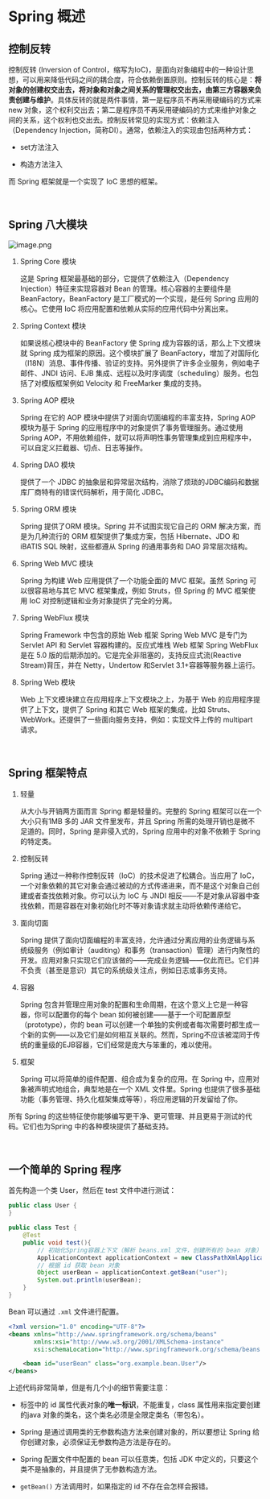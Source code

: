 # Spring 概述

## 控制反转

控制反转 (Inversion of Control，缩写为IoC)，是面向对象编程中的一种设计思想，可以用来降低代码之间的耦合度，符合依赖倒置原则。控制反转的核心是：**将对象的创建权交出去，将对象和对象之间关系的管理权交出去，由第三方容器来负责创建与维护**。具体反转的就是两件事情，第一是程序员不再采用硬编码的方式来 new 对象，这个权利交出去；第二是程序员不再采用硬编码的方式来维护对象之间的关系，这个权利也交出去。控制反转常见的实现方式：依赖注入（Dependency Injection，简称DI）。通常，依赖注入的实现由包括两种方式：

- set方法注入

- 构造方法注入

而 Spring 框架就是一个实现了 IoC 思想的框架。

&emsp;

## Spring 八大模块

![image.png](https://cdn.nlark.com/yuque/0/2022/png/21376908/1663726169861-b5acb757-17e0-4d3d-a811-400eb7edd1b3.png?x-oss-process=image%2Fwatermark%2Ctype_d3F5LW1pY3JvaGVp%2Csize_29%2Ctext_5Yqo5Yqb6IqC54K5%2Ccolor_FFFFFF%2Cshadow_50%2Ct_80%2Cg_se%2Cx_10%2Cy_10)

1. Spring Core 模块
   
   这是 Spring 框架最基础的部分，它提供了依赖注入（Dependency Injection）特征来实现容器对 Bean 的管理。核心容器的主要组件是 BeanFactory，BeanFactory 是工厂模式的一个实现，是任何 Spring 应用的核心。它使用 IoC 将应用配置和依赖从实际的应用代码中分离出来。

2. Spring Context 模块
   
   如果说核心模块中的 BeanFactory 使 Spring 成为容器的话，那么上下文模块就 Spring 成为框架的原因。这个模块扩展了 BeanFactory，增加了对国际化（I18N）消息、事件传播、验证的支持。另外提供了许多企业服务，例如电子邮件、JNDI 访问、EJB 集成、远程以及时序调度（scheduling）服务。也包括了对模版框架例如 Velocity 和 FreeMarker 集成的支持。

3. Spring AOP 模块
   
   Spring 在它的 AOP 模块中提供了对面向切面编程的丰富支持，Spring AOP 模块为基于 Spring 的应用程序中的对象提供了事务管理服务。通过使用 Spring AOP，不用依赖组件，就可以将声明性事务管理集成到应用程序中，可以自定义拦截器、切点、日志等操作。

4. Spring DAO 模块
   
   提供了一个 JDBC 的抽象层和异常层次结构，消除了烦琐的JDBC编码和数据库厂商特有的错误代码解析，用于简化 JDBC。

5. Spring ORM 模块
   
   Spring 提供了ORM 模块。Spring 并不试图实现它自己的 ORM 解决方案，而是为几种流行的 ORM 框架提供了集成方案，包括 Hibernate、JDO 和 iBATIS SQL 映射，这些都遵从 Spring 的通用事务和 DAO 异常层次结构。

6. Spring Web MVC 模块
   
   Spring 为构建 Web 应用提供了一个功能全面的 MVC 框架。虽然 Spring 可以很容易地与其它 MVC 框架集成，例如 Struts，但 Spring 的 MVC 框架使用 IoC 对控制逻辑和业务对象提供了完全的分离。

7. Spring WebFlux 模块
   
   Spring Framework 中包含的原始 Web 框架 Spring Web MVC 是专门为 Servlet API 和 Servlet 容器构建的。反应式堆栈 Web 框架 Spring WebFlux 是在 5.0 版的后期添加的。它是完全非阻塞的，支持反应式流(Reactive Stream)背压，并在 Netty，Undertow 和Servlet 3.1+容器等服务器上运行。

8. Spring Web 模块
   
   Web 上下文模块建立在应用程序上下文模块之上，为基于 Web 的应用程序提供了上下文，提供了 Spring 和其它 Web 框架的集成，比如 Struts、WebWork。还提供了一些面向服务支持，例如：实现文件上传的 multipart 请求。

&emsp;

## Spring 框架特点

1. 轻量
   
   从大小与开销两方面而言 Spring 都是轻量的。完整的 Spring 框架可以在一个大小只有1MB 多的 JAR 文件里发布，并且 Spring 所需的处理开销也是微不足道的。同时，Spring 是非侵入式的，Spring 应用中的对象不依赖于 Spring 的特定类。

2. 控制反转
   
   Spring 通过一种称作控制反转（IoC）的技术促进了松耦合。当应用了 IoC，一个对象依赖的其它对象会通过被动的方式传递进来，而不是这个对象自己创建或者查找依赖对象。你可以认为 IoC 与 JNDI 相反——不是对象从容器中查找依赖，而是容器在对象初始化时不等对象请求就主动将依赖传递给它。

3. 面向切面
   
   Spring 提供了面向切面编程的丰富支持，允许通过分离应用的业务逻辑与系统级服务（例如审计（auditing）和事务（transaction）管理）进行内聚性的开发。应用对象只实现它们应该做的——完成业务逻辑——仅此而已。它们并不负责（甚至是意识）其它的系统级关注点，例如日志或事务支持。

4. 容器
   
   Spring 包含并管理应用对象的配置和生命周期，在这个意义上它是一种容器，你可以配置你的每个 bean 如何被创建——基于一个可配置原型（prototype），你的 bean 可以创建一个单独的实例或者每次需要时都生成一个新的实例——以及它们是如何相互关联的。然而，Spring不应该被混同于传统的重量级的EJB容器，它们经常是庞大与笨重的，难以使用。

5. 框架
   
   Spring 可以将简单的组件配置、组合成为复杂的应用。在 Spring 中，应用对象被声明式地组合，典型地是在一个 XML 文件里。Spring 也提供了很多基础功能（事务管理、持久化框架集成等等），将应用逻辑的开发留给了你。

所有 Spring 的这些特征使你能够编写更干净、更可管理、并且更易于测试的代码。它们也为Spring 中的各种模块提供了基础支持。

&emsp;

## 一个简单的 Spring 程序

首先构造一个类 User，然后在 test 文件中进行测试：

```java
public class User {
}

public class Test {
    @Test
    public void test(){
        // 初始化Spring容器上下文（解析 beans.xml 文件，创建所有的 bean 对象）
        ApplicationContext applicationContext = new ClassPathXmlApplicationContext("beans.xml");
        // 根据 id 获取 bean 对象
        Object userBean = applicationContext.getBean("user");
        System.out.println(userBean);
    }
}
```

Bean 可以通过 `.xml` 文件进行配置。

```xml
<?xml version="1.0" encoding="UTF-8"?>
<beans xmlns="http://www.springframework.org/schema/beans"
       xmlns:xsi="http://www.w3.org/2001/XMLSchema-instance"
       xsi:schemaLocation="http://www.springframework.org/schema/beans http://www.springframework.org/schema/beans/spring-beans.xsd">

    <bean id="userBean" class="org.example.bean.User"/>
</beans>
```

上述代码非常简单，但是有几个小的细节需要注意：

* <bean> 标签中的 id 属性代表对象的**唯一标识**，不能重复，class 属性用来指定要创建的java 对象的类名，这个类名必须是全限定类名（带包名）。

* Spring 是通过调用类的无参数构造方法来创建对象的，所以要想让 Spring 给你创建对象，必须保证无参数构造方法是存在的。

* Spring 配置文件中配置的 bean 可以任意类，包括 JDK 中定义的，只要这个类不是抽象的，并且提供了无参数构造方法。

* `getBean()` 方法调用时，如果指定的 id 不存在会怎样会报错。
